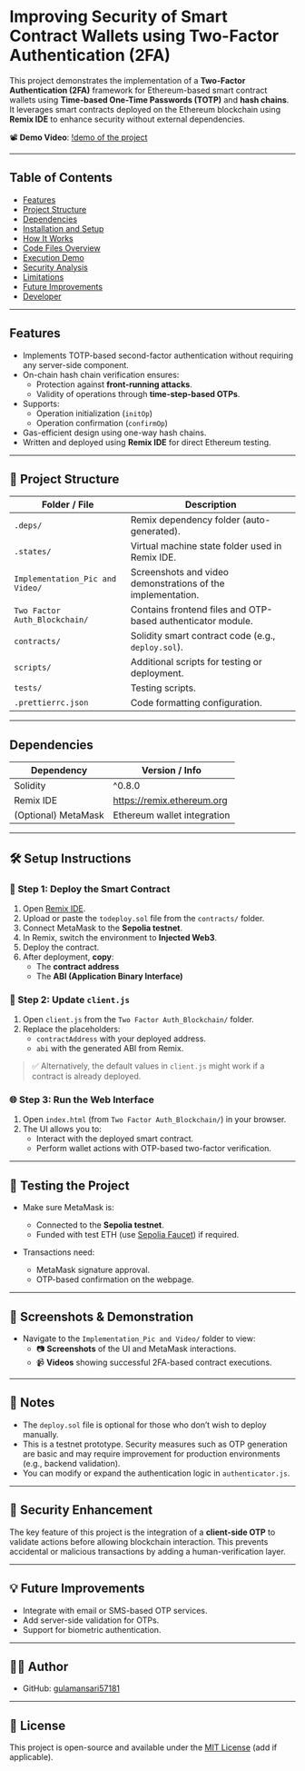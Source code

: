 # Improving Security of Smart Contract Wallets using Two-Factor Authentication (2FA)

This project demonstrates the implementation of a **Two-Factor Authentication (2FA)** framework for Ethereum-based smart contract wallets using **Time-based One-Time Passwords (TOTP)** and **hash chains**. It leverages smart contracts deployed on the Ethereum blockchain using **Remix IDE** to enhance security without external dependencies.

📽️ **Demo Video**: [!demo of the project](https://drive.google.com/file/d/10bor2B2yFm-F2XYghPzDDfPOKmpK14Dj/view?usp=sharing)

---

## Table of Contents
- [Features](#features)
- [Project Structure](#project-structure)
- [Dependencies](#dependencies)
- [Installation and Setup](#installation-and-setup)
- [How It Works](#how-it-works)
- [Code Files Overview](#code-files-overview)
- [Execution Demo](#execution-demo)
- [Security Analysis](#security-analysis)
- [Limitations](#limitations)
- [Future Improvements](#future-improvements)
- [Developer](#developer)

---

## Features

- Implements TOTP-based second-factor authentication without requiring any server-side component.
- On-chain hash chain verification ensures:
  - Protection against **front-running attacks**.
  - Validity of operations through **time-step-based OTPs**.
- Supports:
  - Operation initialization (`initOp`)
  - Operation confirmation (`confirmOp`)
- Gas-efficient design using one-way hash chains.
- Written and deployed using **Remix IDE** for direct Ethereum testing.

---

## 📁 Project Structure

| Folder / File                        | Description |
|--------------------------------------|-------------|
| `.deps/`                             | Remix dependency folder (auto-generated). |
| `.states/`                           | Virtual machine state folder used in Remix IDE. |
| `Implementation_Pic and Video/`      | Screenshots and video demonstrations of the implementation. |
| `Two Factor Auth_Blockchain/`        | Contains frontend files and OTP-based authenticator module. |
| `contracts/`                         | Solidity smart contract code (e.g., `deploy.sol`). |
| `scripts/`                           | Additional scripts for testing or deployment. |
| `tests/`                             | Testing scripts. |
| `.prettierrc.json`                   | Code formatting configuration. |

---

## Dependencies

| Dependency         | Version / Info |
|--------------------|----------------|
| Solidity           | ^0.8.0         |
| Remix IDE          | https://remix.ethereum.org |
| (Optional) MetaMask| Ethereum wallet integration |

---

## 🛠️ Setup Instructions

### 🔨 Step 1: Deploy the Smart Contract

1. Open [Remix IDE](https://remix.ethereum.org/).
2. Upload or paste the `todeploy.sol` file from the `contracts/` folder.
3. Connect MetaMask to the **Sepolia testnet**.
4. In Remix, switch the environment to **Injected Web3**.
5. Deploy the contract.
6. After deployment, **copy**:
   - The **contract address**
   - The **ABI (Application Binary Interface)**

### 🔧 Step 2: Update `client.js`

1. Open `client.js` from the `Two Factor Auth_Blockchain/` folder.
2. Replace the placeholders:
   - `contractAddress` with your deployed address.
   - `abi` with the generated ABI from Remix.

> ✅ Alternatively, the default values in `client.js` might work if a contract is already deployed.

### 🌐 Step 3: Run the Web Interface

1. Open `index.html` (from `Two Factor Auth_Blockchain/`) in your browser.
2. The UI allows you to:
   - Interact with the deployed smart contract.
   - Perform wallet actions with OTP-based two-factor verification.

---

## 🧪 Testing the Project

- Make sure MetaMask is:
  - Connected to the **Sepolia testnet**.
  - Funded with test ETH (use [Sepolia Faucet](https://sepoliafaucet.com/)) if required.

- Transactions need:
  - MetaMask signature approval.
  - OTP-based confirmation on the webpage.

---

## 📸 Screenshots & Demonstration

- Navigate to the `Implementation_Pic and Video/` folder to view:
  - 📷 **Screenshots** of the UI and MetaMask interactions.
  - 📹 **Videos** showing successful 2FA-based contract executions.

---

## 📌 Notes

- The `deploy.sol` file is optional for those who don’t wish to deploy manually.
- This is a testnet prototype. Security measures such as OTP generation are basic and may require improvement for production environments (e.g., backend validation).
- You can modify or expand the authentication logic in `authenticator.js`.

---

## 🔐 Security Enhancement

The key feature of this project is the integration of a **client-side OTP** to validate actions before allowing blockchain interaction. This prevents accidental or malicious transactions by adding a human-verification layer.

---

## 💡 Future Improvements

- Integrate with email or SMS-based OTP services.
- Add server-side validation for OTPs.
- Support for biometric authentication.

---

## 👨‍💻 Author

- GitHub: [gulamansari57181](https://github.com/gulamansari57181)

---

## 📄 License

This project is open-source and available under the [MIT License](LICENSE) (add if applicable).
